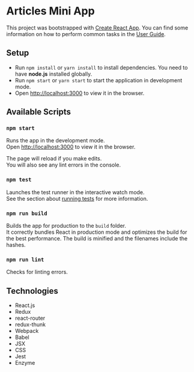 # Articles Mini App

This project was bootstrapped with [Create React App](https://github.com/facebookincubator/create-react-app). You can find some information on how to perform common tasks in the [User Guide](https://github.com/facebookincubator/create-react-app/blob/master/packages/react-scripts/template/README.md).

## Setup

* Run `npm install` or `yarn install` to install dependencies. You need to have **node.js** installed globally.
* Run `npm start` or `yarn start` to start the application in development mode.
* Open [http://localhost:3000](http://localhost:3000) to view it in the browser.

## Available Scripts

### `npm start`

Runs the app in the development mode.<br>
Open [http://localhost:3000](http://localhost:3000) to view it in the browser.

The page will reload if you make edits.<br>
You will also see any lint errors in the console.

### `npm test`

Launches the test runner in the interactive watch mode.<br>
See the section about [running tests](#running-tests) for more information.

### `npm run build`

Builds the app for production to the `build` folder.<br>
It correctly bundles React in production mode and optimizes the build for the best performance.
The build is minified and the filenames include the hashes.<br>

### `npm run lint`

Checks for linting errors.

## Technologies

* React.js
* Redux
* react-router
* redux-thunk
* Webpack
* Babel
* JSX
* CSS
* Jest
* Enzyme
